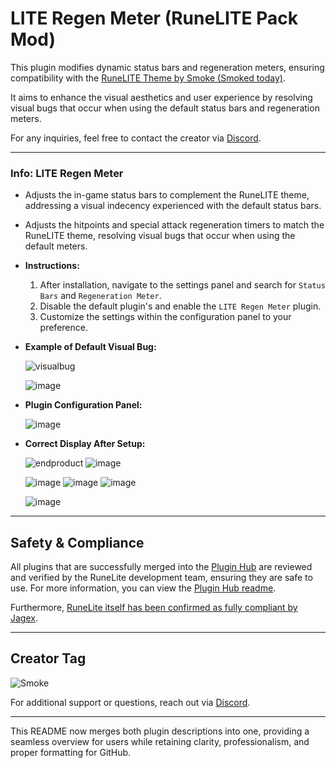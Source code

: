 # LITE Regen Meter (RuneLITE Pack Mod)

This plugin modifies dynamic status bars and regeneration meters, ensuring compatibility with the [RuneLITE Theme by Smoke (Smoked today)](https://github.com/melkypie/resource-packs/tree/pack-RuneLITE). 

It aims to enhance the visual aesthetics and user experience by resolving visual bugs that occur when using the default status bars and regeneration meters.

For any inquiries, feel free to contact the creator via [Discord](https://discord.gg/RQ9H9naf7E).

---
### **Info: LITE Regen Meter**

- Adjusts the in-game status bars to complement the RuneLITE theme, addressing a visual indecency experienced with the default status bars.
  
- Adjusts the hitpoints and special attack regeneration timers to match the RuneLITE theme, resolving visual bugs that occur when using the default meters.


- **Instructions:**
    1. After installation, navigate to the settings panel and search for `Status Bars` and `Regeneration Meter`.
    2. Disable the default plugin's and enable the `LITE Regen Meter` plugin.
    3. Customize the settings within the configuration panel to your preference.
  

- **Example of Default Visual Bug:**

  ![visualbug](https://github.com/user-attachments/assets/31d547aa-5f21-4af2-abfd-6f9a5cf6458e)

  ![image](https://github.com/user-attachments/assets/b4606c6c-f4b2-4e1a-99a8-672a6103c186)

- **Plugin Configuration Panel:**

  ![image](https://github.com/user-attachments/assets/a0be16a0-64d0-4924-ab59-9339f9ac620a)


- **Correct Display After Setup:**

  ![endproduct](https://github.com/user-attachments/assets/cd5cdcb9-933c-43bb-afeb-bc2eaccd2526)
  ![image](https://github.com/user-attachments/assets/2fbc539e-ad7e-4b1f-99e6-124e68cc73df)


  ![image](https://github.com/user-attachments/assets/ab11a8df-06bc-4e3b-aea2-b23d5e4722fc)
  ![image](https://github.com/user-attachments/assets/28d3a9f6-fc82-4c7d-8396-1d61d9d3fc5f)
  ![image](https://github.com/user-attachments/assets/74e2cf58-b7ed-4cdd-b0da-954c36e6f1b7)

  ![image](https://github.com/user-attachments/assets/83cb4499-09a0-4ab9-95db-8c588019b357)

---


## **Safety & Compliance**

All plugins that are successfully merged into the [Plugin Hub](https://github.com/runelite/plugin-hub) are reviewed and verified by the RuneLite development team, ensuring they are safe to use. For more information, you can view the [Plugin Hub readme](https://github.com/runelite/plugin-hub#Reviewing).

Furthermore, [RuneLite itself has been confirmed as fully compliant by Jagex](https://secure.runescape.com/m=news/a=13/another-message-about-unofficial-clients?oldschool=1).

---

## **Creator Tag**
![Smoke](https://i.ibb.co/PTYfzqB/Rune-LITE-By-Smoke.png)

For additional support or questions, reach out via [Discord](https://discord.gg/varietyz).

---

This README now merges both plugin descriptions into one, providing a seamless overview for users while retaining clarity, professionalism, and proper formatting for GitHub.
